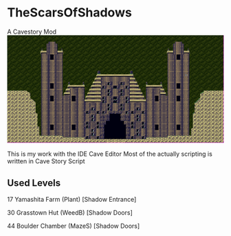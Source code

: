 # TheScarsOfShadows


A Cavestory Mod
![Message me if you want to help.](17203779_1255465041197133_1462668901_n.png)


This is my work with the IDE Cave Editor 
Most of the actually scripting is written in Cave Story Script


## Used Levels

17 Yamashita Farm (Plant) [Shadow Entrance]

30 Grasstown Hut (WeedB) [Shadow Doors]

44 Boulder Chamber (MazeS) [Shadow Doors]
